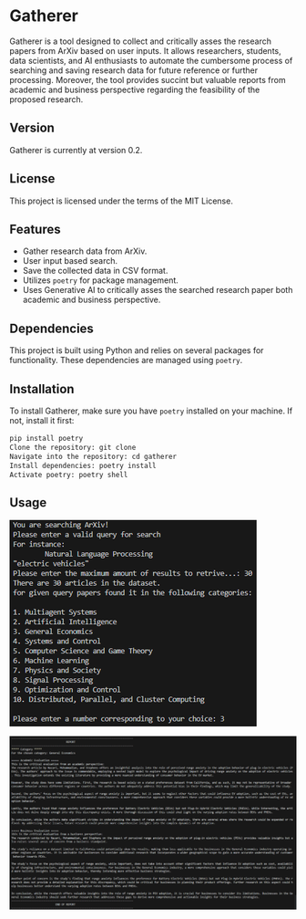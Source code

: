 # Gatherer
Gatherer is a tool designed to collect and critically asses the research papers from ArXiv based on user inputs. It allows researchers, students, data scientists, and AI enthusiasts to automate the cumbersome process of searching and saving research data for future reference or further processing.
Moreover, the tool provides succint but valuable reports from academic and business perspective regarding the feasibility of the proposed research.


## Version
Gatherer is currently at version 0.2.
## License
This project is licensed under the terms of the MIT License.
## Features

- Gather research data from ArXiv.
- User input based search.
- Save the collected data in CSV format.
- Utilizes `poetry` for package management.
- Uses Generative AI to critically asses the searched research paper both academic and business perspective.

## Dependencies
This project is built using Python and relies on several packages for functionality. These dependencies are managed using `poetry`.
## Installation
To install Gatherer, make sure you have `poetry` installed on your machine. If not, install it first:


    pip install poetry
	Clone the repository: git clone
	Navigate into the repository: cd gatherer
	Install dependencies: poetry install
    Activate poetry: poetry shell


## Usage

![Searching Arxiv](media\step_1.png)

![Critical Evaluation](media\step_2.png)
